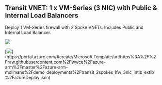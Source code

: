 ## Transit VNET: 1 x VM-Series (3 NIC) with Public & Internal Load Balancers

Deploy 1 VM-Series firewall with 2 Spoke VNETs. Includes Public and Internal Load Balancer.

<img src="https://raw.githubusercontent.com/wwce/azure-arm/master/azure-arm-mclimans/demo_deployments/images/transit_2spokes_1fw_3nic_intlb_extlb.png">

</p>
[<img src="http://azuredeploy.net/deploybutton.png"/>](https://portal.azure.com/#create/Microsoft.Template/uri/https%3A%2F%2Fraw.githubusercontent.com%2Fwwce%2Fazure-arm%2Fmaster%2Fazure-arm-mclimans%2Fdemo_deployments%2Ftransit_2spokes_1fw_3nic_intlb_extlb%2FazureDeploy.json)
<p align="center">
